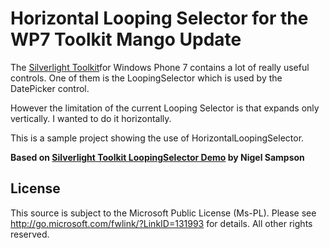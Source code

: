 Horizontal Looping Selector for the WP7 Toolkit Mango Update
============================================================
The [Silverlight Toolkit](http://silverlight.codeplex.com/ "Silverlight Toolkit for WP7")for Windows Phone 7 contains a lot of really useful controls. One of them is the LoopingSelector which is used by the DatePicker control.

However the limitation of the current Looping Selector is that expands only vertically. I wanted to do it horizontally.

This is a sample project showing the use of HorizontalLoopingSelector.

**Based on [Silverlight Toolkit LoopingSelector Demo](http://compiledexperience.com/blog/posts/using-loopingselector-from-the-silverlight-toolkit "Using LoopingSelector from the Silverlight Toolkit") by Nigel Sampson**



License
-------
This source is subject to the Microsoft Public License (Ms-PL).
Please see http://go.microsoft.com/fwlink/?LinkID=131993 for details.
All other rights reserved.
